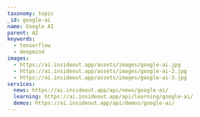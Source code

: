 ```yaml
---
taxonomy: topic
_id: google-ai
name: Google AI
parent: AI
keywords:
  - tensorflow
  - deepmind
images:
  - https://ai.insideout.app/assets/images/google-ai.jpg
  - https://ai.insideout.app/assets/images/google-ai-2.jpg
  - https://ai.insideout.app/assets/images/google-ai-3.jpg
services:
  news: https://ai.insideout.app/api/news/google-ai/
  learning: https://ai.insideout.app/api/learning/google-ai/
  demos: https://ai.insideout.app/api/demos/google-ai/
---
```


